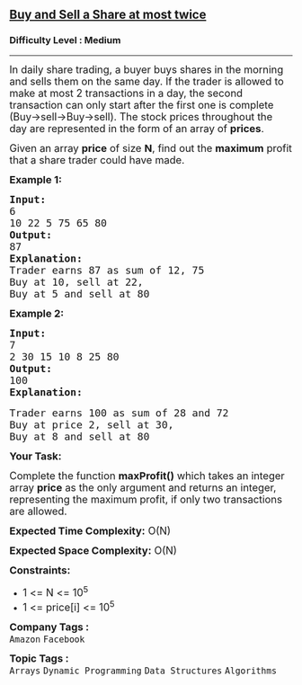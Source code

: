 <h2><a href="https://practice.geeksforgeeks.org/problems/buy-and-sell-a-share-at-most-twice/0">Buy and Sell a Share at most twice</a></h2><h3>Difficulty Level : Medium</h3><hr><div class="problems_problem_content__Xm_eO"><p><span style="font-size:18px">In daily share trading, a buyer buys shares in the morning and sells them on the same day. If the trader is allowed to make at most 2 transactions in a day, the second transaction can only start after the first one is complete (Buy-&gt;sell-&gt;Buy-&gt;sell). The stock prices throughout the day are represented&nbsp;in the form of&nbsp;an array of&nbsp;<strong>prices</strong>.&nbsp;</span></p>

<p><span style="font-size:18px">Given an array <strong>price</strong> of size <strong>N</strong>, find out the <strong>maximum</strong> profit that a share trader could have made.</span></p>

<p><strong><span style="font-size:18px">Example 1:</span></strong></p>

<pre><span style="font-size:18px"><strong>Input:</strong>
6
10 22 5 75 65 80
<strong>Output:</strong>
87
<strong>Explanation:</strong>
Trader earns 87 as sum of 12, 75&nbsp;
Buy at 10, sell at 22,&nbsp;
Buy at 5 and sell at 80</span></pre>

<p><strong><span style="font-size:18px">Example 2:</span></strong></p>

<pre><span style="font-size:18px"><strong>Input:</strong></span>
<span style="font-size:18px">7
2 30 15 10 8 25 80
<strong>Output:</strong></span>
<span style="font-size:18px">100</span>
<span style="font-size:18px"><strong>Explanation:</strong></span>

<span style="font-size:18px">Trader earns 100 as sum of 28 and 72
Buy at price 2, sell at 30,
Buy at 8 and sell at 80</span></pre>

<p><strong><span style="font-size:18px">Your Task:</span></strong></p>

<p><span style="font-size:18px">Complete the function <strong>maxProfit()</strong> which takes an integer array <strong>price</strong> as the only argument and returns an integer, representing the maximum profit, if only two transactions are allowed.</span></p>

<p><span style="font-size:18px"><strong>Expected Time Complexity:</strong> O(N)</span></p>

<p><span style="font-size:18px"><strong>Expected Space Complexity:</strong> O(N)</span></p>

<p><span style="font-size:18px"><strong>Constraints:</strong></span></p>

<ul>
	<li><span style="font-size:18px">1 &lt;= N &lt;= 10<sup>5</sup></span></li>
	<li><span style="font-size:18px">1 &lt;= price[i] &lt;= 10<sup>5</sup></span></li>
</ul>
</div><p><span style=font-size:18px><strong>Company Tags : </strong><br><code>Amazon</code>&nbsp;<code>Facebook</code>&nbsp;<br><p><span style=font-size:18px><strong>Topic Tags : </strong><br><code>Arrays</code>&nbsp;<code>Dynamic Programming</code>&nbsp;<code>Data Structures</code>&nbsp;<code>Algorithms</code>&nbsp;